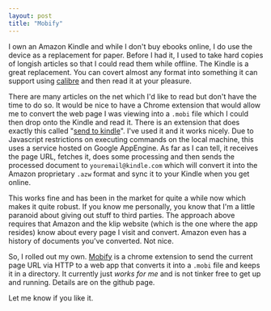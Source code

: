 ```yaml
---
layout: post
title: "Mobify"
---
```


I own an Amazon Kindle and while I don't buy ebooks online, I do use the device as a replacement for paper. Before I had it, I used to take hard copies of longish articles so that I could read them while offline. The Kindle is a great replacement. You can covert almost any format into something it can support using [calibre](http://calibre-ebook.com/) and then read it at your pleasure. 

There are many articles on the net which I'd like to read but don't have the time to do so. It would be nice to have a Chrome extension that would allow me to convert the web page I was viewing into a `.mobi` file which I could then drop onto the Kindle and read it. There is an extension that does exactly this called "[send to kindle](https://chrome.google.com/webstore/detail/ipkfnchcgalnafehpglfbommidgmalan)". I've used it and it works nicely. Due to Javascript restrictions on executing commands on the local machine, this uses a service hosted on Google AppEngine. As far as I can tell, it receives the page URL, fetches it, does some processing and then sends the processed document to `youremail@kindle.com` which will convert it into the Amazon proprietary `.azw` format and sync it to your Kindle when you get online. 

This works fine and has been in the market for quite a while now which makes it quite robust. If you know me personally, you know that I'm a little paranoid about giving out stuff to third parties. The approach above requires that Amazon and the klip website (which is the one where the app resides) know about every page I visit and convert. Amazon even has a history of documents you've converted. Not nice. 

So, I rolled out my own. [Mobify](https://github.com/nibrahim/Mobify) is a chrome extension to send the current page URL via HTTP to a web app that converts it into a `.mobi` file and keeps it in a directory. It currently just *works for me* and is not tinker free to get up and running. Details are on the github page. 

Let me know if you like it. 
